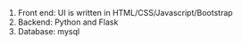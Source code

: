 
1. Front end: UI is written in HTML/CSS/Javascript/Bootstrap
2. Backend: Python and Flask
3. Database: mysql




